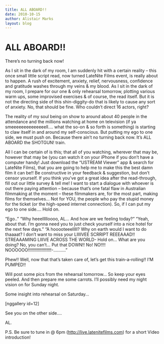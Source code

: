 ```yaml
---
title: ALL ABOARD!!
date: 2010-10-15
author: Alistair Marks
layout: blog
---
```

# ALL ABOARD!!

There’s no turning back now!

As I sit in the dark of my room, I am suddenly hit with a certain reality – this once small little script read, now turned LateNite Films event, is really about to happen. A rush of excitement, anxiety, relief, nervousness, confidence and gratitude washes through my veins & my blood. As I sit in the dark of my room, I prepare for our one & only rehearsal tomorrow, plotting various warm ups, some improvised exercises & of course, the read itself. But it is not the directing side of this shin-diggity-do that is likely to cause any sort of anxiety. No, that should be fine. Who couldn’t direct 16 actors, right?

The reality of my soul being on show to around about 40 people in the attendance and the millions watching at home on television (if ya smeeeeeeeeeeeeeell…. what the so-on & so forth is something) is starting to claw itself in and around my self-conscious. But putting my ego to one side, we must push on. Because there ain’t no turning back now. It’s ALL ABOARD the SHOTGUN! train.

All I can be certain of is this; that all of you watching, wherever that may be, however that may be (you can watch it on your iPhone if you don’t have a computer handy! Just download the “USTREAM Viewer” app & search for LateNite Films), that you are going to help me to make this the best damn film it can be!! Be constructive in your feedback & suggestion, but don’t censor yourself. If you think you’ve got a great idea after the read-through, fill out our little survey & tell me! I want to start a dialogue with whoever is out there paying attention – because that’s one fatal flaw in Australian filmmaking at the moment – these filmmakers are, for the most part, making films for themselves… Not for YOU, the people who pay the stupid money for the ticket (or the high-speed internet connection). So, if I can put my ego to one side…. Hold on.

“Ego..”
“Why heeellllloooo, AL… And how are we feeling today?”
“Yeah, about that. I’m gonna need you to just check yourself into a nice hotel for the next few days.”
“A hooooteeelllll? Why on earth would I want to do thaaaat? I don’t want to miss your LIIIIVEE SCRRIPT REEEAAAD!! STREAAAMING LIIIVE ACROSS THE WORLD- Hold on… What are you doing? No, you can’t… Put that DOWN!! No! NO!!!! NOOOOOO!!!!!!!!!!!!!!!!!!!-……….”

Phew!! Well, now that that’s taken care of, let’s get this train-a-rolling!! I’M PUMPED!!

Will post some pics from the rehearsal tomorrow… So keep your eyes peeled. And then prepare me some carrots. I’ll possibly need my night vision on for Sunday night.

Some insight into rehearsal on Saturday…

[nggallery id=12]

See you on the other side….

AL.

P.S. Be sure to tune in @ 6pm (<http://live.latenitefilms.com>) for a short Video introduction!